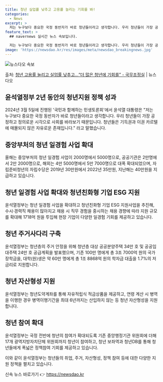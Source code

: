 ```yaml
---
title: 청년 실업률 낮추고 고용률 늘리는 기회를 봐!
categories:
  - News
excerpt: >
  저는 누구보다 중요한 국정 동반자가 바로 청년들이라고 생각합니다. 우리 청년들이 가장 공정하고 정의로운 시각…
feature_text: >
  ## navernews 실시간 뉴스 속보입니다.

  저는 누구보다 중요한 국정 동반자가 바로 청년들이라고 생각합니다. 우리 청년들이 가장 공정하고 정의로운 시각…
image: 'https://newsdao.kr/res/images/meta/newsdao_breakingnews.jpg'
---
```


![뉴스다오 속보](https://newsdao.kr/res/images/meta/newsdao_breakingnews.jpg)

<p>출처: <a href="https://newsdao.kr/3900" rel="dofollow">청년 고용률 늘리고 실업률 낮추고…“더 많은 청년에 기회를” - 국무조정실</a> | 뉴스다오</p>

<h2 data-ke-size="size26">윤석열정부 2년 동안의 청년지원 정책 성과</h2>

<p data-ke-size="size16">2024년 3월 5일에 진행된 '국민과 함께하는 민생토론회'에서 윤석열 대통령은 "저는 누구보다 중요한 국정 동반자가 바로 청년들이라고 생각합니다. 우리 청년들이 가장 공정하고 정의로운 시각으로 사회를 바라보기 때문입니다. 청년들은 기득권과 이권 카르텔에 매몰되지 않은 자유로운 존재입니다." 라고 말했습니다.</p>

<h2 data-ke-size="size23">중앙부처의 청년 일경험 사업 확대</h2>

<p data-ke-size="size16">올해는 중앙부처의 청년 일경험 사업이 2000명에서 5000명으로, 공공기관은 2만명에서 2만 2000명으로, 해외는 4만 5000명에서 5만 7000명으로 대폭 확대되었으며, 자립준비청년의 자립수당은 2019년 30만원에서 2022년 35만원, 지난해는 40만원을 지급하고 있습니다.</p>

<h2 data-ke-size="size23">청년 일경험 사업 확대와 청년친화형 기업 ESG 지원</h2>

<p data-ke-size="size16">윤석열정부는 청년 일경험 사업을 확대하고 청년친화형 기업 ESG 지원사업을 추진해, 수시·경력직 채용이 많아지고 채용 시 직무 경험을 중시하는 채용 경향에 따라 지원 규모를 확대해 1718억 원을 투입해 현장 기업이 다양한 일경험 기회를 제공하고 있습니다.</p>

<h2 data-ke-size="size23">청년 주거사다리 구축</h2>

<p data-ke-size="size16">윤석열정부는 청년층의 주거 안정을 위해 청년층 대상 공공분양주택 34만 호 및 공공임대주택 24만 호 공급계획을 발표했으며, 기존 100만 명에게 총 3조 7000억 원의 국가장학금을, 대학(원)생은 약 60만 명에게 총 1조 8868억 원의 학자금 대출을 1.7%의 저금리로 지원합니다.</p>

<h2 data-ke-size="size23">청년 자산형성 지원</h2>

<p data-ke-size="size16">윤석열정부는 청년도약계좌를 통해 자유적립식 적금상품을 제공하고, 연령 계산 시 병역을 이행한 경우 병역이행기간을 최대 6년까지는 산입하지 않는 등 청년 자산형성을 지원합니다.</p>

<h2 data-ke-size="size23">청년 참여 확대</h2>

<p data-ke-size="size16">윤석열정부는 국정 전반에 청년의 참여가 확대되도록 기존 중앙행정기관 위원회에 더해 17개 광역지방자치단체 위원회까지 청년이 참여하고, 청년 보좌역과 청년DB를 통해 청년들에게 폭넓은 정책참여 기회를 제공하고 있습니다.</p>

이와 같이 윤석열정부는 청년들의 취업, 주거, 자산형성, 정책 참여 등에 대한 다양한 지원 정책을 펼치고 있습니다. 

신속 뉴스 바로가기 👉 <a href="https://newsdao.kr" rel="dofollow">https://newsdao.kr</a>


